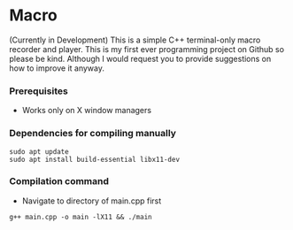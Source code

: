 # Macro

(Currently in Development)
This is a simple C++ terminal-only macro recorder and player.
This is my first ever programming project on Github so please be kind. Although I would request you to provide suggestions on how to improve it anyway.

### Prerequisites

* Works only on X window managers

### Dependencies for compiling manually

```
sudo apt update
sudo apt install build-essential libx11-dev
```

### Compilation command

* Navigate to directory of main.cpp first
```
g++ main.cpp -o main -lX11 && ./main
```
